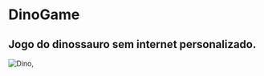 # DinoGame
## Jogo do dinossauro sem internet personalizado.

![Dino,](https://user-images.githubusercontent.com/93842227/140782079-7635885c-a621-4253-8be9-aece5a4d32c2.png)
